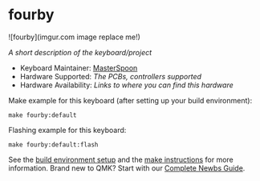 # fourby

![fourby](imgur.com image replace me!)

*A short description of the keyboard/project*

* Keyboard Maintainer: [MasterSpoon](https://github.com/MasterSpoon)
* Hardware Supported: *The PCBs, controllers supported*
* Hardware Availability: *Links to where you can find this hardware*

Make example for this keyboard (after setting up your build environment):

    make fourby:default

Flashing example for this keyboard:

    make fourby:default:flash

See the [build environment setup](https://docs.qmk.fm/#/getting_started_build_tools) and the [make instructions](https://docs.qmk.fm/#/getting_started_make_guide) for more information. Brand new to QMK? Start with our [Complete Newbs Guide](https://docs.qmk.fm/#/newbs).
